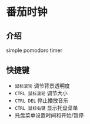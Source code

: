 # 番茄时钟
## 介绍
simple pomodoro timer

## 快捷键

* `鼠标滚轮` 调节背景透明度
* `CTRL 鼠标滚轮` 调节大小
* `CTRL DEL` 停止播放音乐
* `CTRL 鼠标右键` 显示托盘菜单
* 托盘菜单设置时间和开始/暂停
